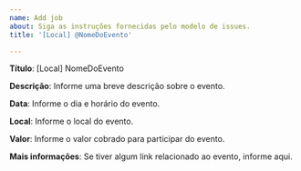 ```yaml
---
name: Add job
about: Siga as instruções fornecidas pelo modelo de issues.
title: '[Local] @NomeDoEvento'

---
```


**Título**: [Local] NomeDoEvento

**Descrição**: Informe uma breve descrição sobre o evento.

**Data**: Informe o dia e horário do evento.

**Local**: Informe o local do evento.

**Valor**: Informe o valor cobrado para participar do evento.

**Mais informações**: Se tiver algum link relacionado ao evento, informe aqui.
